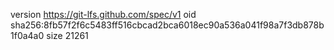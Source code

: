 version https://git-lfs.github.com/spec/v1
oid sha256:8fb57f2f6c5483ff516cbcad2bca6018ec90a536a041f98a7f3db878b1f0a4a0
size 21261
